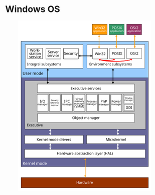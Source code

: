 # Windows OS

<figure><img src="../../../../.gitbook/assets/Windows_2000_architecture.svg.png" alt=""><figcaption></figcaption></figure>
